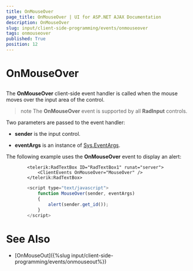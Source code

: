 ```yaml
---
title: OnMouseOver
page_title: OnMouseOver | UI for ASP.NET AJAX Documentation
description: OnMouseOver
slug: input/client-side-programming/events/onmouseover
tags: onmouseover
published: True
position: 12
---
```


# OnMouseOver



## 

The __OnMouseOver__ client-side event handler is called when the mouse moves over the input area of the control.

>note The __OnMouseOver__ event is supported by all __RadInput__ controls.
>


Two parameters are passed to the event handler:

* __sender__ is the input control.

* __eventArgs__ is an instance of [Sys.EventArgs](http://www.asp.net/AJAX/Documentation/Live/ClientReference/Sys/EventArgsClass/default.aspx).

The following example uses the __OnMouseOver__ event to display an alert:

````ASPNET
	    <telerik:RadTextBox ID="RadTextBox1" runat="server">
	        <ClientEvents OnMouseOver="MouseOver" />
	    </telerik:RadTextBox>
````



````JavaScript
	    <script type="text/javascript">
	        function MouseOver(sender, eventArgs)
	        {
	            alert(sender.get_id());
	        }
	    </script>
````



# See Also

 * [OnMouseOut]({%slug input/client-side-programming/events/onmouseout%})
